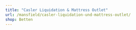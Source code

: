 ```yaml
---
title: "Casler Liquidation & Mattress Outlet"
url: /mansfield/casler-liquidation-und-mattress-outlet/
shop: Betten
---
```

